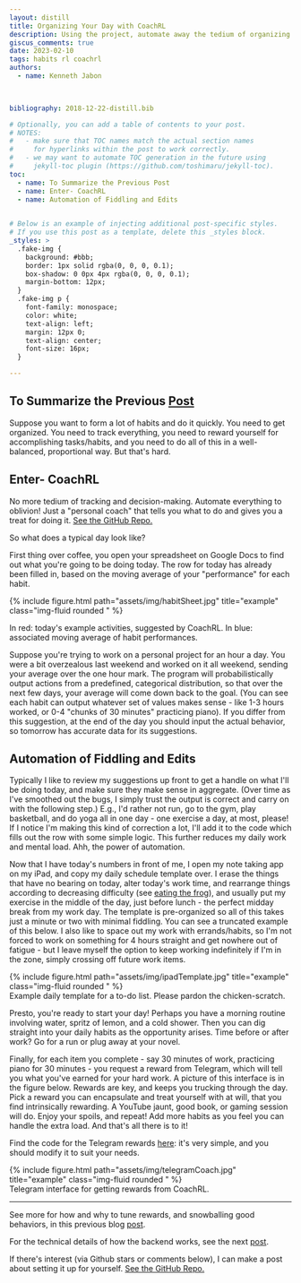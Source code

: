 ```yaml
---
layout: distill
title: Organizing Your Day with CoachRL
description: Using the project, automate away the tedium of organizing your efforts.
giscus_comments: true
date: 2023-02-10
tags: habits rl coachrl
authors:
  - name: Kenneth Jabon

  

bibliography: 2018-12-22-distill.bib

# Optionally, you can add a table of contents to your post.
# NOTES:
#   - make sure that TOC names match the actual section names
#     for hyperlinks within the post to work correctly.
#   - we may want to automate TOC generation in the future using
#     jekyll-toc plugin (https://github.com/toshimaru/jekyll-toc).
toc:
  - name: To Summarize the Previous Post
  - name: Enter- CoachRL
  - name: Automation of Fiddling and Edits
  

# Below is an example of injecting additional post-specific styles.
# If you use this post as a template, delete this _styles block.
_styles: >
  .fake-img {
    background: #bbb;
    border: 1px solid rgba(0, 0, 0, 0.1);
    box-shadow: 0 0px 4px rgba(0, 0, 0, 0.1);
    margin-bottom: 12px;
  }
  .fake-img p {
    font-family: monospace;
    color: white;
    text-align: left;
    margin: 12px 0;
    text-align: center;
    font-size: 16px;
  }

---
```



## To Summarize the Previous [Post](/blog/2023/distill/)
Suppose you want to form a lot of habits and do it quickly. You need to get organized. You need to track everything, you need to reward yourself for accomplishing tasks/habits, and you need to do all of this in a well-balanced, proportional way.
But that's hard. 

## Enter- CoachRL

No more tedium of tracking and decision-making. Automate everything to oblivion! Just a "personal coach" that tells you what to do and gives you a treat for doing it. [See the GitHub Repo.](https://github.com/kjabon/coachRL)


So what does a typical day look like?


First thing over coffee, you open your spreadsheet on Google Docs to find out what you're going to be doing today. The row for today has already been filled in, based on the moving average of your "performance" for each habit.

{% include figure.html path="assets/img/habitSheet.jpg" title="example" class="img-fluid rounded " %} 
<div class="caption">
In red: today's example activities, suggested by CoachRL. In blue: associated moving average of habit performances.
</div>


Suppose you're trying to work on a personal project for an hour a day. You were a bit overzealous last weekend and worked on it all weekend, sending your average over the one hour mark. The program will probabilistically output actions from a predefined, categorical distribution, so that over the next few days, your average will come down back to the goal. (You can see each habit can output whatever set of values makes sense - like 1-3 hours worked, or 0-4 "chunks of 30 minutes" practicing piano).
If you differ from this suggestion, at the end of the day you should input the actual behavior, so tomorrow has accurate data for its suggestions.

## Automation of Fiddling and Edits

Typically I like to review my suggestions up front to get a handle on what I'll be doing today, and make sure they make sense in aggregate. (Over time as I've smoothed out the bugs, I simply trust the output is correct and carry on with the following step.) E.g., I'd rather not run, go to the gym, play basketball, and do yoga all in one day - one exercise a day, at most, please! If I notice I'm making this kind of correction a lot, I'll add it to the code which fills out the row with some simple logic. This further reduces my daily work and mental load. Ahh, the power of automation.


Now that I have today's numbers in front of me, I open my note taking app on my iPad, and copy my daily schedule template over. I erase the things that have no bearing on today, alter today's work time, and rearrange things according to decreasing difficulty (see [eating the frog](https://todoist.com/productivity-methods/eat-the-frog)), and usually put my exercise in the middle of the day, just before lunch - the perfect midday break from my work day. The template is pre-organized so all of this takes just a minute or two with minimal fiddling. You can see a truncated example of this below. I also like to space out my work with errands/habits, so I'm not forced to work on something for 4 hours straight and get nowhere out of fatigue - but I leave myself the option to keep working indefinitely if I'm in the zone, simply crossing off future work items.

<div class="row">
<div class="col">
</div>
<div class="col-8">
{% include figure.html path="assets/img/ipadTemplate.jpg" title="example" class="img-fluid rounded " %}
</div>
 <div class="col">
</div>
</div>
<div class="caption">
Example daily template for a to-do list. Please pardon the chicken-scratch.
</div>


Presto, you're ready to start your day! Perhaps you have a morning routine involving water, spritz of lemon, and a cold shower. Then you can dig straight into your daily habits as the opportunity arises. Time before or after work? Go for a run or plug away at your novel. 

Finally, for each item you complete - say 30 minutes of work, practicing piano for 30 minutes -  you request a reward from Telegram, which will tell you what you've earned for your hard work. A picture of this interface is in the figure below. Rewards are key, and keeps you trucking through the day. 
Pick a reward you can encapsulate and treat yourself with at will, that you find intrinsically rewarding. A YouTube jaunt, good book, or gaming session will do. Enjoy your spoils, and repeat! Add more habits as you feel you can handle the extra load. And that's all there is to it!

Find the code for the Telegram rewards [here](https://github.com/kjabon/rewardGenerator): it's very simple, and you should modify it to suit your needs.

<div class="row">
<div class="col">
</div>
<div class="col-8">
{% include figure.html path="assets/img/telegramCoach.jpg" title="example" class="img-fluid rounded " %}
</div>
 <div class="col">
</div>
</div>
<div class="caption">
Telegram interface for getting rewards from CoachRL.
</div>

***

See more for how and why to tune rewards, and snowballing good behaviors, in this previous blog [post](/blog/2023/distill/). 

For the technical details of how the backend works, see the next [post](/blog/2023/CoachRLDetails/).

If there's interest (via Github stars or comments below), I can make a post about setting it up for yourself. [See the GitHub Repo.](https://github.com/kjabon/coachRL)




